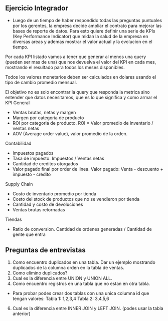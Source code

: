 ## Ejercicio Integrador

- Luego de un tiempo de haber respondido todas las preguntas puntuales por los gerentes, la empresa decide ampliar el contrato para mejorar las bases de reporte de datos. Para esto quiere definir una serie de KPIs (Key Performance Indicator) que midan la salud de la empresa en diversas areas y ademas mostrar el valor actual y la evolucion en el tiempo. 

Por cada KPI listado vamos a tener que generar al menos una query (pueden ser mas de una) que nos devuelva el valor del KPI en cada mes, mostrando el resultado para todos los meses disponibles.

Todos los valores monetarios deben ser calculados en dolares usando el tipo de cambio promedio mensual. 

El objetivo no es solo encontrar la query que responda la metrica sino entender que datos necesitamos, que es lo que significa y como armar el KPI
General 
- Ventas brutas, netas y margen
- Margen por categoria de producto 
- ROI por categoria de producto. ROI = Valor promedio de inventario / ventas netas 
- AOV (Average order value), valor promedio de la orden. 

Contabilidad
- Impuestos pagados
- Tasa de impuesto. Impuestos / Ventas netas 
- Cantidad de creditos otorgados
- Valor pagado final por order de linea. Valor pagado: Venta - descuento + impuesto - credito

Supply Chain
- Costo de inventario promedio por tienda
- Costo del stock de productos que no se vendieron por tienda
- Cantidad y costo de devoluciones
- Ventas brutas retornadas

Tiendas
- Ratio de conversion. Cantidad de ordenes generadas / Cantidad de gente que entra


## Preguntas de entrevistas

1. Como encuentro duplicados en una tabla. Dar un ejemplo mostrando duplicados de la columna orden en la tabla de ventas.
2. Como elimino duplicados?
3. Cual es la diferencia entre UNION y UNION ALL.
4. Como encuentro registros en una tabla que no estan en otra tabla.
  - Para probar podes crear dos tablas con una unica columna id que tengan valores: Tabla 1: 1,2,3,4 Tabla 2: 3,4,5,6
6. Cual es la diferencia entre INNER JOIN y LEFT JOIN. (podes usar la tabla anterior)
